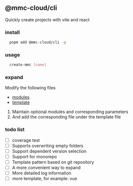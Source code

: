 ## @mmc-cloud/cli

Quickly create projects with vite and react

### install

```bash
  pnpm add @mmc-cloud/cli -g
```

### usage

```bash
  create-mmc [name]
```

### expand

Modify the following files

- [modules](src/utils/deps.ts)
- [template](src/template/)

1. Maintain optional modules and corresponding parameters
2. And add the corresponding file under the template file


### todo list
- [ ] coverage test
- [ ] Supports overwriting empty folders
- [ ] Support dependent version selection
- [ ] Support for monorepo
- [ ] Template pattern based on git repository
- [ ] A more convenient way to expand
- [ ] More detailed log information
- [ ] more template, for example: vue
